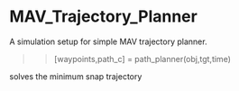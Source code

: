 # MAV_Trajectory_Planner

A simulation setup for simple MAV trajectory planner.

>> [waypoints,path_c] = path_planner(obj,tgt,time)  

solves the minimum snap trajectory
